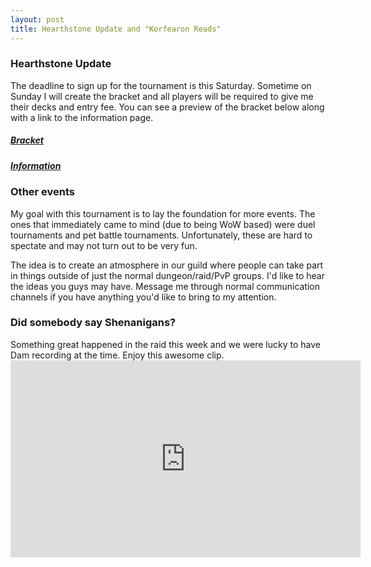 ```yaml
---
layout: post
title: Hearthstone Update and "Korfearon Reads"
---
```


<h3>Hearthstone Update</h3>
The deadline to sign up for the tournament is this Saturday. Sometime on Sunday I will create the bracket and all players will be required to give me their decks and entry fee. You can see a preview of the bracket below along with a link to the information page.

<a href="https://docs.google.com/spreadsheets/d/1Xg3tQcwbS8lncubp_L10jyisvtPaglmy5TAV-961fWs/edit#gid=988591516"><h5>Bracket</h5></a>
<a href="/hearthstone/"><h5>Information</h5></a>

<h3>Other events</h3>
My goal with this tournament is to lay the foundation for more events. The ones that immediately came to mind (due to being WoW based) were duel tournaments and pet battle tournaments. Unfortunately, these are hard to spectate and may not turn out to be very fun. 

The idea is to create an atmosphere in our guild where people can take part in things outside of just the normal dungeon/raid/PvP groups. I'd like to hear the ideas you guys may have. Message me through normal communication channels if you have anything you'd like to bring to my attention.

<h3>Did somebody say Shenanigans?</h3>
Something great happened in the raid this week and we were lucky to have Dam recording at the time. Enjoy this awesome clip.

<div class="embed-responsive embed-responsive-16by9">
<iframe 
    src="http://player.twitch.tv/?video=v33862701" 
    height="315" 
    width="560" 
    frameborder="0" 
    scrolling="no" 
    allowfullscreen>
</iframe>
</div>


